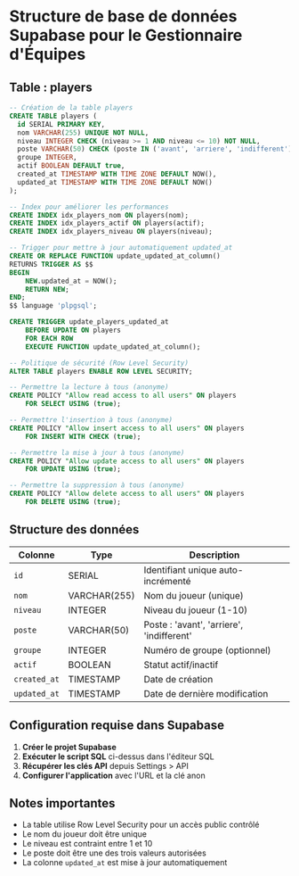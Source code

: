 # Structure de base de données Supabase pour le Gestionnaire d'Équipes

## Table : players

```sql
-- Création de la table players
CREATE TABLE players (
  id SERIAL PRIMARY KEY,
  nom VARCHAR(255) UNIQUE NOT NULL,
  niveau INTEGER CHECK (niveau >= 1 AND niveau <= 10) NOT NULL,
  poste VARCHAR(50) CHECK (poste IN ('avant', 'arriere', 'indifferent')) NOT NULL DEFAULT 'indifferent',
  groupe INTEGER,
  actif BOOLEAN DEFAULT true,
  created_at TIMESTAMP WITH TIME ZONE DEFAULT NOW(),
  updated_at TIMESTAMP WITH TIME ZONE DEFAULT NOW()
);

-- Index pour améliorer les performances
CREATE INDEX idx_players_nom ON players(nom);
CREATE INDEX idx_players_actif ON players(actif);
CREATE INDEX idx_players_niveau ON players(niveau);

-- Trigger pour mettre à jour automatiquement updated_at
CREATE OR REPLACE FUNCTION update_updated_at_column()
RETURNS TRIGGER AS $$
BEGIN
    NEW.updated_at = NOW();
    RETURN NEW;
END;
$$ language 'plpgsql';

CREATE TRIGGER update_players_updated_at 
    BEFORE UPDATE ON players 
    FOR EACH ROW 
    EXECUTE FUNCTION update_updated_at_column();

-- Politique de sécurité (Row Level Security)
ALTER TABLE players ENABLE ROW LEVEL SECURITY;

-- Permettre la lecture à tous (anonyme)
CREATE POLICY "Allow read access to all users" ON players
    FOR SELECT USING (true);

-- Permettre l'insertion à tous (anonyme)
CREATE POLICY "Allow insert access to all users" ON players
    FOR INSERT WITH CHECK (true);

-- Permettre la mise à jour à tous (anonyme)
CREATE POLICY "Allow update access to all users" ON players
    FOR UPDATE USING (true);

-- Permettre la suppression à tous (anonyme)
CREATE POLICY "Allow delete access to all users" ON players
    FOR DELETE USING (true);
```

## Structure des données

| Colonne | Type | Description |
|---------|------|-------------|
| `id` | SERIAL | Identifiant unique auto-incrémenté |
| `nom` | VARCHAR(255) | Nom du joueur (unique) |
| `niveau` | INTEGER | Niveau du joueur (1-10) |
| `poste` | VARCHAR(50) | Poste : 'avant', 'arriere', 'indifferent' |
| `groupe` | INTEGER | Numéro de groupe (optionnel) |
| `actif` | BOOLEAN | Statut actif/inactif |
| `created_at` | TIMESTAMP | Date de création |
| `updated_at` | TIMESTAMP | Date de dernière modification |

## Configuration requise dans Supabase

1. **Créer le projet Supabase**
2. **Exécuter le script SQL** ci-dessus dans l'éditeur SQL
3. **Récupérer les clés API** depuis Settings > API
4. **Configurer l'application** avec l'URL et la clé anon

## Notes importantes

- La table utilise Row Level Security pour un accès public contrôlé
- Le nom du joueur doit être unique
- Le niveau est contraint entre 1 et 10
- Le poste doit être une des trois valeurs autorisées
- La colonne `updated_at` est mise à jour automatiquement
